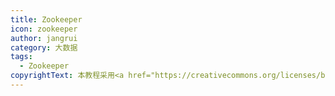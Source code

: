 ```yaml
---
title: Zookeeper
icon: zookeeper
author: jangrui
category: 大数据
tags: 
  - Zookeeper
copyrightText: 本教程采用<a href="https://creativecommons.org/licenses/by-sa/3.0/deed.zh">知识共享 署名-相同方式共享 3.0协议</a>
---
```

